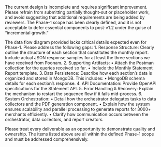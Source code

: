 The current design is incomplete and requires significant improvement. Please refrain from submitting partially thought-out or placeholder work, and avoid suggesting that additional requirements are being added by reviewers. The Phase-1 scope has been clearly defined, and it is not acceptable to defer essential components to post-v1.2 under the guise of “incremental growth.”

The data flow diagram provided lacks critical details expected even for Phase-1. Please address the following gaps:
	1.	Response Structure: Clearly outline the structure of each section that constitutes the monthly report. Include actual JSON response samples for at least the three sections we have received from Poonam.
	2.	Supporting Artifacts:
	•	Attach the Postman collection for the queries received so far.
	•	Include the Monthly Statement Report template.
	3.	Data Persistence: Describe how each section’s data is organized and stored in MongoDB. This includes:
	•	MongoDB schema details for each section’s response.
	4.	API Documentation: Provide OpenAPI specifications for the Statement API.
	5.	Error Handling & Recovery: Explain the mechanism to restart the sequence flow if it fails mid-process.
	6.	System Orchestration:
	•	Detail how the orchestrator delegates tasks to data collectors and the PDF generation component.
	•	Explain how the system ensures scalability and parallel processing to generate reports for 3000+ merchants efficiently.
	•	Clarify how communication occurs between the orchestrator, data collectors, and report creators.

Please treat every deliverable as an opportunity to demonstrate quality and ownership. The items listed above are all within the defined Phase-1 scope and must be addressed comprehensively.